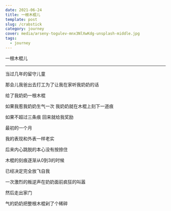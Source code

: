 ```yaml
---
date: 2021-06-24
title: 一根木棍儿
template: post
slug: /crabstick
category: journey
cover: media/arseny-togulev-mnx3NlXwKdg-unsplash-middle.jpg
tags:
  - journey
---
```


一根木棍儿

---

当过几年的留守儿童



那会儿我爸出去打工为了让我在家听我奶奶的话

给了我奶奶一根木棍

如果我惹我奶奶生气一次 我奶奶就在木棍上刻下一道痕

如果不超过三条痕 回来就给我奖励

最初的一个月

我的表现和外表一样老实

后来内心跳脱的本心没有按捺住

木棍的刻痕逐渐从0到3的时候 

已经决定完全放飞自我

一次激烈的叛逆声在奶奶面前疯狂的叫嚣

然后走出家门

气的奶奶把整根木棍剁了个稀碎


